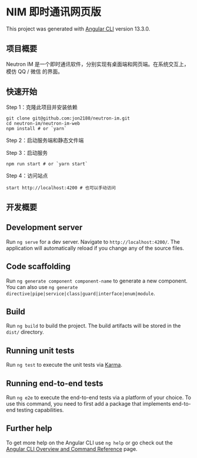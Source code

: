 # NIM 即时通讯网页版

This project was generated with [Angular CLI](https://github.com/angular/angular-cli) version 13.3.0.

## 项目概要

Neutron IM 是一个即时通讯软件，分别实现有桌面端和网页端。在系统交互上，模仿 QQ / 微信 的界面。

## 快速开始

Step 1：克隆此项目并安装依赖

```shell
git clone git@github.com:jon2180/neutron-im.git
cd neutron-im/neutron-im-web
npm install # or `yarn`
```

Step 2：启动服务端和静态文件端

<!-- - [静态服务器](https://github.com/jon2180/neutron-im-static-server)
- [服务端](https://github.com/jon2180/neutron-im-server-and-desktop) -->

Step 3：启动服务

```shell
npm run start # or `yarn start`
```

Step 4：访问站点

```shell
start http://localhost:4200 # 也可以手动访问
```

## 开发概要

<!-- 项目 Web 端通过 **umi** 脚手架构建，基于 React 17，和 Antd 4 组件库实现了 UI/UX。在消息和后台通信，采用了 WebSocket 连接，通信内容格式为 WebSocket。 -->

## Development server

Run `ng serve` for a dev server. Navigate to `http://localhost:4200/`. The application will automatically reload if you change any of the source files.

## Code scaffolding

Run `ng generate component component-name` to generate a new component. You can also use `ng generate directive|pipe|service|class|guard|interface|enum|module`.

## Build

Run `ng build` to build the project. The build artifacts will be stored in the `dist/` directory.

## Running unit tests

Run `ng test` to execute the unit tests via [Karma](https://karma-runner.github.io).

## Running end-to-end tests

Run `ng e2e` to execute the end-to-end tests via a platform of your choice. To use this command, you need to first add a package that implements end-to-end testing capabilities.

## Further help

To get more help on the Angular CLI use `ng help` or go check out the [Angular CLI Overview and Command Reference](https://angular.io/cli) page.
